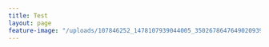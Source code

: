 ```yaml
---
title: Test
layout: page
feature-image: "/uploads/107846252_1478107939044005_3502678647649020939_o.jpg"
---
```

